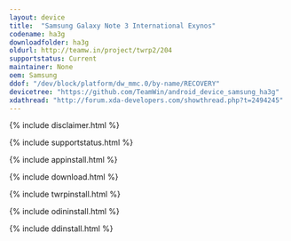 ```yaml
---
layout: device
title:  "Samsung Galaxy Note 3 International Exynos"
codename: ha3g
downloadfolder: ha3g
oldurl: http://teamw.in/project/twrp2/204
supportstatus: Current
maintainer: None
oem: Samsung
ddof: "/dev/block/platform/dw_mmc.0/by-name/RECOVERY"
devicetree: "https://github.com/TeamWin/android_device_samsung_ha3g"
xdathread: "http://forum.xda-developers.com/showthread.php?t=2494245"
---
```


{% include disclaimer.html %}

{% include supportstatus.html %}

{% include appinstall.html %}

{% include download.html %}

{% include twrpinstall.html %}

{% include odininstall.html %}

{% include ddinstall.html %}
